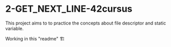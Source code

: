 # 2-GET_NEXT_LINE-42cursus
This project aims to to practice the concepts about file descriptor and static variable.

Working in this "readme" 🏗️
